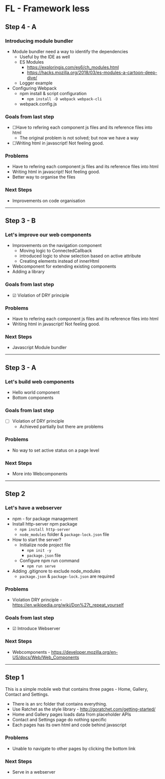 # FL - Framework less

## Step 4 - A

### Introducing module bundler

- Module bundler need a way to identify the dependencies
  - Useful by the IDE as well
  - ES Modules
    - https://exploringjs.com/es6/ch_modules.html
    - https://hacks.mozilla.org/2018/03/es-modules-a-cartoon-deep-dive/
  - Logger example
- Configuring Webpack
  - npm install & script configuration
    - `npm install -D webpack webpack-cli`
  - webpack.config.js

### Goals from last step

- &#9744;Have to refering each component js files and its reference files into html
  - The original problem is not solved; but now we have a way
- &#9744;Writing html in javascript! Not feeling good.
  <!-- - &#9745;&#9744; -->

### Problems

- Have to refering each component js files and its reference files into html
- Writing html in javascript! Not feeling good.
- Better way to organise the files

### Next Steps

- Improvements on code organisation

---

## Step 3 - B

### Let's improve our web components

- Improvements on the navigation component
  - Moving logic to ConnectedCallback
  - introduced logic to show selection based on active attribute
  - Creating elements instead of innerHtml
- Webcomponent for extending existing components
- Adding a library

### Goals from last step

- &#9745; Violation of DRY principle
  <!-- - &#9745;&#9744; -->

### Problems

- Have to refering each component js files and its reference files into html
- Writing html in javascript! Not feeling good.

### Next Steps

- Javascript Module bundler

---

## Step 3 - A

### Let's build web components

- Hello world component
- Bottom components

### Goals from last step

- &#9744; Violation of DRY principle
  - Achieved partially but there are problems
  <!-- - &#9745;&#9744; Stop this session -->

### Problems

- No way to set active status on a page level

### Next Steps

- More into Webcomponents

---

## Step 2

### Let's have a webserver

- npm - for package management
- Install http-server npm package
  - `npm install http-server`
  - `node_modules` folder & `package-lock.json` file
- How to start the server?
  - Initialize node project file
    - `npm init -y`
    - `package.json` file
  - Configure npm run command
    - `npm run serve`
- Adding .gitignore to exclude node_modules
  - `package.json` & `package-lock.json` are required

### Problems

- Violation DRY principle - https://en.wikipedia.org/wiki/Don%27t_repeat_yourself

### Goals from last step

- &#9745; Introduce Webserver
<!-- - &#9744; Stop this session -->

### Next Steps

- Webcomponents - https://developer.mozilla.org/en-US/docs/Web/Web_Components

---

## Step 1

This is a simple mobile web that contains three pages - Home, Gallery, Contact and Settings.

- There is an src folder that contains everything.
- Use Ratchet as the style library - http://goratchet.com/getting-started/
- Home and Gallery pages loads data from placeholder APIs
- Contact and Settings page do nothing specific
- Each pages has its own html and code behind javascript

### Problems

- Unable to navigate to other pages by clicking the bottom link

### Next Steps

- Serve in a webserver

